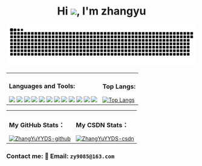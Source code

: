<!-- 标题 + 个人描述, emoji 取自: http://emojihomepage.com -->
<p align="center">
  <h1 align="center">
    Hi <img src="https://cdn.jsdelivr.net/gh/MaleWeb/picture/images/techblog/hi.gif" width="25">, I'm zhangyu
  </h1>
</p>

<!-- 贪吃蛇 -->
![](https://raw.githubusercontent.com/ZhangYuYYDS/ZhangYUYYDS/output/github-contribution-grid-snake.svg)

<!-- 技术栈+常用语言 -->
<table>
  <tr>
    <td>
      <h3>Languages and Tools:</h3>
      <img src="https://img.shields.io/badge/-JavaScript-f6da1c?style=flat&logo=javascript&logoColor=white">
      <img src="https://img.shields.io/badge/-TypeScript-2b6dbf?style=flat&logo=typescript&logoColor=white">
      <img src="https://img.shields.io/badge/-Vue-46b882?style=flat&logo=vue.js&logoColor=white">
      <img src="https://img.shields.io/badge/-React-00b4ce?style=flat&logo=react&logoColor=white">
      <img src="https://img.shields.io/badge/-Node.js-3C873A?style=flat&logo=Node.js&logoColor=white">
      <img src="https://img.shields.io/badge/-Koa-33333D?style=flat&logo=koa&logoColor=white">
      <img src="https://img.shields.io/badge/-Less-bf608e?style=flat&logo=less&logoColor=white">
      <img src="https://img.shields.io/badge/-Sass-b37feb?style=flat&logo=sass&logoColor=white">
      <img src="https://img.shields.io/badge/-Git-ee462c?style=flat&logo=git&logoColor=white">
      <img src="https://img.shields.io/badge/-Github-black?style=flat&logo=github">
      <img src="https://img.shields.io/badge/-Webpack-%232C3A42?style=flat-square&logo=webpack">
      <img src="https://img.shields.io/badge/-ESLint-%234B32C3?style=flat-square&logo=eslint">
    </td>
    <td>
      <h3>Top Langs:</h3>
      <a href="https://github.com/ZhangYuYYDS/github-readme-stats">
        <img src="https://github-readme-stats.vercel.app/api/top-langs/?username=ZhangYuYYDS&layout=compact" alt="Top Langs">
      </a>
    </td>
  </tr>
</table>



<!-- github状态+csdn状态 -->
<table>
  <tr>
    <td>
      <h3>My GitHub Stats：</h3>
      <a href="https://github.com/anuraghazra/github-readme-stats">
        <img src="https://github-readme-stats.vercel.app/api?username=ZhangYuYYDS&theme=radical" alt="ZhangYuYYDS-github"/>
      </a>
    </td>
    <td>
      <h3>My CSDN Stats：</h3>
      <a href="https://stats.justsong.cn/api/csdn?id=ZhangYu_010228">
        <img src="https://stats.justsong.cn/api/csdn?id=ZhangYu_010228&theme=radical" alt="ZhangYuYYDS-csdn"/>
      </a>
    </td>
  </tr>
</table>


<!-- 联系我 -->
<div>
  <h3>Contact me: 📧 Email: <code>zy9085@163.com</code></h3>
</div>


<!-- 贪吃蛇 - 图片有 actions/Generate Snake 定时生成 -->
<!-- <picture>
  <source media="(prefers-color-scheme: dark)" srcset="./assets/github-snake-dark.svg" />
  <source media="(prefers-color-scheme: light)" srcset="./assets/github-snake.svg" />
  <img width="100%" alt="github-snake" src="./assets/github-snake.svg" />
</picture> -->
